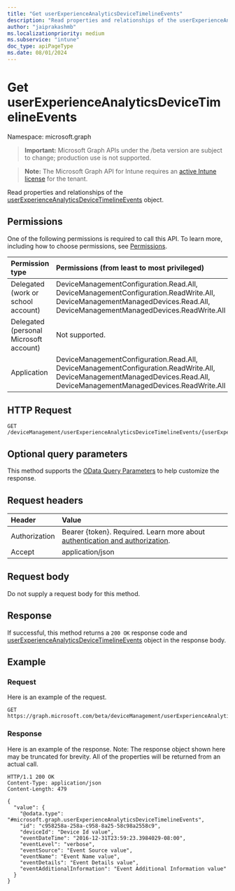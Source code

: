 ```yaml
---
title: "Get userExperienceAnalyticsDeviceTimelineEvents"
description: "Read properties and relationships of the userExperienceAnalyticsDeviceTimelineEvents object."
author: "jaiprakashmb"
ms.localizationpriority: medium
ms.subservice: "intune"
doc_type: apiPageType
ms.date: 08/01/2024
---
```


# Get userExperienceAnalyticsDeviceTimelineEvents

Namespace: microsoft.graph

> **Important:** Microsoft Graph APIs under the /beta version are subject to change; production use is not supported.

> **Note:** The Microsoft Graph API for Intune requires an [active Intune license](https://go.microsoft.com/fwlink/?linkid=839381) for the tenant.

Read properties and relationships of the [userExperienceAnalyticsDeviceTimelineEvents](../resources/intune-devices-userexperienceanalyticsdevicetimelineevents.md) object.

## Permissions
One of the following permissions is required to call this API. To learn more, including how to choose permissions, see [Permissions](/graph/permissions-reference).

|Permission type|Permissions (from least to most privileged)|
|:---|:---|
|Delegated (work or school account)|DeviceManagementConfiguration.Read.All, DeviceManagementConfiguration.ReadWrite.All, DeviceManagementManagedDevices.Read.All, DeviceManagementManagedDevices.ReadWrite.All|
|Delegated (personal Microsoft account)|Not supported.|
|Application|DeviceManagementConfiguration.Read.All, DeviceManagementConfiguration.ReadWrite.All, DeviceManagementManagedDevices.Read.All, DeviceManagementManagedDevices.ReadWrite.All|

## HTTP Request
<!-- {
  "blockType": "ignored"
}
-->
``` http
GET /deviceManagement/userExperienceAnalyticsDeviceTimelineEvents/{userExperienceAnalyticsDeviceTimelineEventsId}
```

## Optional query parameters
This method supports the [OData Query Parameters](/graph/query-parameters) to help customize the response.

## Request headers
|Header|Value|
|:---|:---|
|Authorization|Bearer {token}. Required. Learn more about [authentication and authorization](/graph/auth/auth-concepts).|
|Accept|application/json|

## Request body
Do not supply a request body for this method.

## Response
If successful, this method returns a `200 OK` response code and [userExperienceAnalyticsDeviceTimelineEvents](../resources/intune-devices-userexperienceanalyticsdevicetimelineevents.md) object in the response body.

## Example

### Request
Here is an example of the request.
``` http
GET https://graph.microsoft.com/beta/deviceManagement/userExperienceAnalyticsDeviceTimelineEvents/{userExperienceAnalyticsDeviceTimelineEventsId}
```

### Response
Here is an example of the response. Note: The response object shown here may be truncated for brevity. All of the properties will be returned from an actual call.
``` http
HTTP/1.1 200 OK
Content-Type: application/json
Content-Length: 479

{
  "value": {
    "@odata.type": "#microsoft.graph.userExperienceAnalyticsDeviceTimelineEvents",
    "id": "c958258a-258a-c958-8a25-58c98a2558c9",
    "deviceId": "Device Id value",
    "eventDateTime": "2016-12-31T23:59:23.3984029-08:00",
    "eventLevel": "verbose",
    "eventSource": "Event Source value",
    "eventName": "Event Name value",
    "eventDetails": "Event Details value",
    "eventAdditionalInformation": "Event Additional Information value"
  }
}
```
